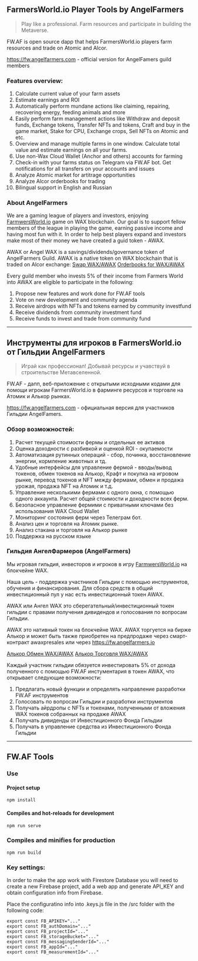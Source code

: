 ## FarmersWorld.io Player Tools by AngelFarmers
> Play like a professional. 
> Farm resources and participate in building the Metaverse.

FW.AF is open source dapp that helps FarmersWorld.io players farm resources and trade on Atomic and Alcor.

https://fw.angelfarmers.com - official version for AngelFamers guild members


### Features overview:
1. Calculate current value of your farm assets
2. Estimate earnings and ROI
3. Automatically perform mundane actions like claiming, repairing, recovering energy, feeding animals and more
4. Easily perform farm management actions like Withdraw and deposit funds, Exchange tokens, Transfer NFTs and tokens, Craft and buy in the game market, Stake for CPU, Exchange crops, Sell NFTs on Atomic and etc.
5. Overview and manage multiple farms in one window. Calculate total value and estimate earnings on all your farms.
6. Use non-Wax Cloud Wallet (Anchor and others) accounts for farming
7. Check-in with your farms status on Telegram via FW.AF bot. Get notifications for all transfers on your accounts and issues
8. Analyze Atomic market for artitrage opportunities
9. Analyze Alcor orderbooks for trading
10. Bilingual support in English and Russian

### About AngelFarmers
We are a gaming league of players and investors, enjoying [FarmwersWorld.io](https://farmersworld.io) game on WAX blockchain. 
Our goal is to support fellow members of the league in playing the game, earning passive income and having most fun with it.
In order to help best players expand and investors make most of their money we have created a guid token - AWAX.

AWAX or Angel WAX is a savings/dividends/governance token of AngelFarmers Guild.
AWAX is a native token on WAX blockchain that is traded on Alcor exchange:
[Swap WAX/AWAX](https://wax.alcor.exchange/swap?output=WAX-eosio.token&input=AWAX-awaxdaotoken)
[Orderbooks for WAX/AWAX](https://wax.alcor.exchange/trade/awax-awaxdaotoken_wax-eosio.token)

Every guild member who invests 5% of their income from Farmers World into AWAX are eligible to participate in the following:
1. Propose new features and work done for FW.AF tools
2. Vote on new development and community agenda
3. Receive airdrops with NFTs and tokens earned by community investfund
4. Receive dividends from community investment fund
5. Receive funds to invest and trade from community fund
----
## Инструменты для игроков в FarmersWorld.io от Гильдии AngelFarmers
> Играй как профессионал!
> Добывай ресурсы и учавствуй в строительстве Метавселенной.

FW.AF - дапп, веб-приложение с открытыми исходными кодами для помощи игрокам FarmersWorld.io в фарминге ресурсов и торговле на Атомик и Алькор рынках.

https://fw.angelfarmers.com - официальная версия для участников Гильдии AngelFamers.


### Обзор возможностей:
1. Расчет текущей стоимости фермы и отдельных ее активов
2. Оценка доходности с разбивкой и оценкой ROI - окупаемости
3. Автоматизация рутинных операций - сбор, починка, восстановление энергии, кормление животных и тд.
4. Удобные интерфейсы для управление фермой - вводы/вывод токенов, обмен токенов на Алькор, Крафт и покупка на игровом рынке, перевод токенов и NFT между фермами, обмен и продажа урожая, продажа NFT на Атомик и т.д.
5. Управление несколькими фермами с одного окна, с помощью одного аккаунта. Расчет общей стоимости и доходности всех ферм.
6. Безопасное управление фермими с приватными ключами без использования WAX Cloud Wallet
7. Мониторинг состояния ферм через Телеграм бот. 
8. Анализ цен и торговля на Атомик рынке.
9. Анализ стакана и торговля на Алькор рынке
10. Поддержка на русском языке


### Гильдия АнгелФармеров (AngelFarmers)
Мы игровая гильдия, инвесторов и игроков в игру [FarmwersWorld.io](https://farmersworld.io) на блокчейне WAX. 

Наша цель - поддержка участников Гильдии с помощью инструментов, обучения и финансирования.
Для сбора средств в общий инвестиционный пул у нас есть инвестиционный токен AWAX. 

AWAX или Ангел WAX это сберегательный/инвестиционный токен гильдии с правами получения дивидендов и голосования по вопросам Гильдии.

AWAX это нативный токен на блокчейне WAX. AWAX торгуется на бирже Алькор и может быть также приобретен на предпродаже через смарт-контракт awaxpresales или через https://fw.angelfarmers.io

[Алькор Обмен WAX/AWAX](https://wax.alcor.exchange/swap?output=WAX-eosio.token&input=AWAX-awaxdaotoken)
[Алькор Торговля WAX/AWAX](https://wax.alcor.exchange/trade/awax-awaxdaotoken_wax-eosio.token)

Каждый участник гильдии обязуется инвестировать 5% от дохода полученного с помощью FW.AF инстументария в токен AWAX, что открывает следующие возможности:
1. Предлагать новый функции и определять направление разработки FW.AF инструментов
2. Голосовать по вопросам Гильдии и разработки инструментов
3. Получать айрдропы с NFTs и токенами, полученными от вложения WAX токенов собранных на продаже AWAX
4. Получать дивиденды от Инвестиционного Фонда Гильдии
5. Получать в управление средства из Инвестиционного Фонда Гильдии
----
## FW.AF Tools 

### Use
#### Project setup
```
npm install
```

#### Compiles and hot-reloads for development
```
npm run serve
```

### Compiles and minifies for production
```
npm run build
```

### Key settings:
In order to make the app work with Firestore Database you will need to create a new Firebase project, add a web app and generate API_KEY and obtain configuration info from Firebase.

Place the configuratino info into .keys.js file in the /src folder with the following code:

```
export const FB_APIKEY="..."
export const FB_authDomain="..."
export const FB_projectId="..."
export const FB_storageBucket="..."
export const FB_messagingSenderId="..."
export const FB_appId="..."
export const FB_measurementId="..."
```

